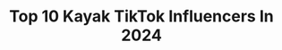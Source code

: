 ---
title: Top 10 Kayak TikTok Influencers In 2024
description: >-
  Find top kayak TikTok influencers in 2024. Most popular hashtags: #fyp #foryou #kayak #foryoupage.
platform: TikTok
hits: 261
text_top: Discover the top-rated TikTok accounts on inBeat.
text_bottom: Our platform has 261 TikTok influencers like this for you to pitch.
profiles:
  - username: "misipikidd"
    fullname: >-
      Misipikidd
    bio: >-
      I love Jesus.!!!! Swimming 🏊🏻‍♂️cycling 🚴🏻 running 🏃 kayaking 🛶 camping
    location: "United States"
    followers: 15100
    engagement: 2658
    commentsToLikes: 0.064782
    id: ckb0tagflire80j239kxk59y2
    verified: false
    hashtags: "#god, #fyp, #christian, #mississippiboy"
  - username: "seattleguy0"
    fullname: >-
      Seattleguy0
    bio: >-
      🌲 WA | 👨‍👦‍👦 Dad | 🐕 Milo | 🇺🇸 Vet ⛰ Hike | 🛶 Kayak | 💪 Lift | ☕ Coffee
    location: "United States"
    followers: 88000
    engagement: 1976
    commentsToLikes: 0.103659
    id: ckdbg1myg845z0j23ahumfdkq
    verified: false
    hashtags: "#millionactsoflove, #single, #relationships, #dating"
  - username: "shanesnelson"
    fullname: >-
      Shane
    bio: >-
      video•phish•comedy•deaf dog Walked across US '15. Kayaked MS River '17. 29/ATL
    location: "United States"
    followers: 38800
    engagement: 1312
    commentsToLikes: 0.157324
    id: ckavjfvz8s4310j23jti2awc4
    verified: false
    hashtags: "#zithappens, #walkacrossamerica, #worththewait, #destinationdepop"
  - username: "joshoceanthomas"
    fullname: >-
      Thomas,Josh
    bio: >-
      I'm a kayak tour guide, in the ocean 🌊 🐬 CA And a student in the City 🌃 CHI
    location: "United States"
    followers: 100000
    engagement: 832
    commentsToLikes: 0.049582
    id: ck9fmt2zpv2pq0j78gd2ilhmn
    verified: false
    hashtags: "#foryou, #fyp, #trulyglowingselfielove, #dothescottsslide"
  - username: "clear_kayak_adventures"
    fullname: >-
      Kayakin' Cristina
    bio: >-
      SHADOWBANNED from fyp 😭 HELP Fossiling and kayaking in a clear kayak😍
    location: "United States"
    followers: 3819
    engagement: 1387
    commentsToLikes: 0.071685
    id: ckc8d6ea18wdb0j233oh1s7lq
    verified: false
    hashtags: "#nature, #floridacheck, #boating, #foryoupage"
  - username: "ryanmcavoy94"
    fullname: >-
      Ryan McAvoy
    bio: >-
      Professional Whitewater Kayaker Waka Kayaks
    location: "United States"
    followers: 112500
    engagement: 1411
    commentsToLikes: 0.014372
    id: ckai28nreeste0i7813mbe2co
    verified: false
    hashtags: "#kayak, #fyp, #waterfall, #whitewaterkayaking"
  - username: "von315"
    fullname: >-
      von315
    bio: >-
      50 yrs old Happily married 30 years ❤️’s music, photography, kayaking, animals
    location: "United States"
    followers: 59500
    engagement: 864
    commentsToLikes: 0.113971
    id: ck9ad62h1vt5q0j78b4b8oa85
    verified: false
    hashtags: "#funny, #foryou, #over40, #nobutitsaliquid"
  - username: "mckeeronnie"
    fullname: >-
      McKee Ronnie
    bio: >-
      SC Outdoorsman, jig and fly Tier and blacksmith & am a kayak fisherman
    location: "United States"
    followers: 148500
    engagement: 1108
    commentsToLikes: 0.014172
    id: ck9jzkzan9a0b0j78nwbdr6wm
    verified: false
    hashtags: "#duet, #stumpsjigsandflies, #crappie, #bass"
  - username: "namib_naude"
    fullname: >-
      namib_naude
    bio: >-
      Founder - Ocean Conservation Namibia Sea life rescuer Pelican Point Kayaking
    location: "Namibia"
    followers: 1300000
    engagement: 1245
    commentsToLikes: 0.006196
    id: ck8hr4xhm78790j78w5b9jsal
    verified: false
    hashtags: ""
  - username: "j_buzzi"
    fullname: >-
      j_buzzi
    bio: >-
      Entrepreneur • gamer • music • travel • owner of Get Up And Go Kayaking
    location: "United States"
    followers: 51900
    engagement: 252
    commentsToLikes: 0.027428
    id: ck9k1uv4chu300j78nxti7cw4
    verified: false
    hashtags: "#lakemoraine, #banff, #amangiri, #lakelouise"
---
